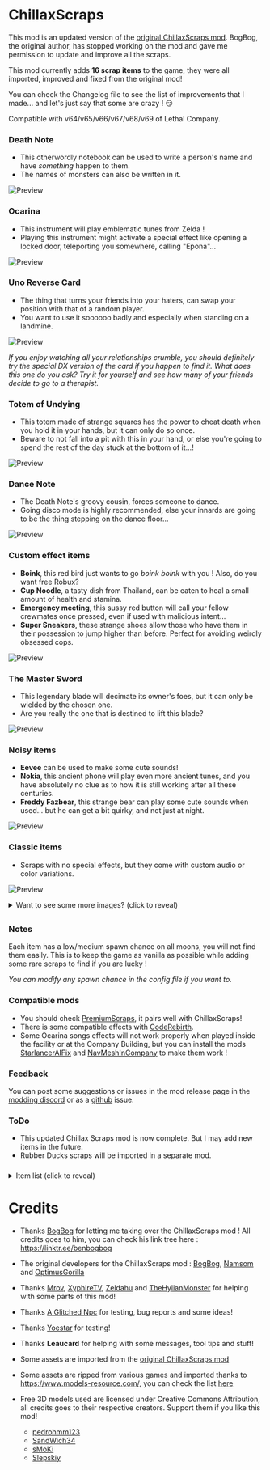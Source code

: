 # ChillaxScraps

This mod is an updated version of the [original ChillaxScraps mod](https://thunderstore.io/c/lethal-company/p/CHILLAX/ChillaxSCRAPS/). BogBog, the original author, has stopped working on the mod and gave me permission to update and improve all the scraps.

This mod currently adds **16 scrap items** to the game, they were all imported, improved and fixed from the original mod!

You can check the Changelog file to see the list of improvements that I made... and let's just say that some are crazy ! 😏

Compatible with v64/v65/v66/v67/v68/v69 of Lethal Company.

### Death Note
- This otherwordly notebook can be used to write a person's name and have *something* happen to them.
- The names of monsters can also be written in it.

![Preview](https://raw.githubusercontent.com/ZigzagAwaka/ChillaxScraps/main/Images/chillaxscraps-deathnote.PNG)

### Ocarina
- This instrument will play emblematic tunes from Zelda !
- Playing this instrument might activate a special effect like opening a locked door, teleporting you somewhere, calling "Epona"...

![Preview](https://raw.githubusercontent.com/ZigzagAwaka/ChillaxScraps/main/Images/chillaxscraps-ocarina.png)

### Uno Reverse Card
- The thing that turns your friends into your haters, can swap your position with that of a random player.
- You want to use it soooooo badly and especially when standing on a landmine.

![Preview](https://raw.githubusercontent.com/ZigzagAwaka/ChillaxScraps/main/Images/chillaxscraps-uno.PNG)

*If you enjoy watching all your relationships crumble, you should definitely try the special DX version of the card if you happen to find it. What does this one do you ask? Try it for yourself and see how many of your friends decide to go to a therapist.*

### Totem of Undying
- This totem made of strange squares has the power to cheat death when you hold it in your hands, but it can only do so once.
- Beware to not fall into a pit with this in your hand, or else you're going to spend the rest of the day stuck at the bottom of it...!

![Preview](https://raw.githubusercontent.com/ZigzagAwaka/ChillaxScraps/main/Images/chillaxscraps-totem.PNG)

### Dance Note
- The Death Note's groovy cousin, forces someone to dance.
- Going disco mode is highly recommended, else your innards are going to be the thing stepping on the dance floor...

![Preview](https://raw.githubusercontent.com/ZigzagAwaka/ChillaxScraps/main/Images/chillaxscraps-dancenote.png)

### Custom effect items
- **Boink**, this red bird just wants to go *boink boink* with you ! Also, do you want free Robux?
- **Cup Noodle**, a tasty dish from Thailand, can be eaten to heal a small amount of health and stamina.
- **Emergency meeting**, this sussy red button will call your fellow crewmates once pressed, even if used with malicious intent...
- **Super Sneakers**, these strange shoes allow those who have them in their possession to jump higher than before. Perfect for avoiding weirdly obsessed cops.

![Preview](https://raw.githubusercontent.com/ZigzagAwaka/ChillaxScraps/main/Images/chillaxscraps-effects.PNG)

### The Master Sword
- This legendary blade will decimate its owner's foes, but it can only be wielded by the chosen one.
- Are you really the one that is destined to lift this blade?

![Preview](https://raw.githubusercontent.com/ZigzagAwaka/ChillaxScraps/main/Images/chillaxscraps-mastersword.PNG)

### Noisy items
- **Eevee** can be used to make some cute sounds!
- **Nokia**, this ancient phone will play even more ancient tunes, and you have absolutely no clue as to how it is still working after all these centuries.
- **Freddy Fazbear**, this strange bear can play some cute sounds when used... but he can get a bit quirky, and not just at night.

![Preview](https://raw.githubusercontent.com/ZigzagAwaka/ChillaxScraps/main/Images/chillaxscraps-noisy.PNG)

### Classic items
- Scraps with no special effects, but they come with custom audio or color variations.

![Preview](https://raw.githubusercontent.com/ZigzagAwaka/ChillaxScraps/main/Images/chillaxscraps-preview1.PNG)

<details><summary>Want to see some more images? (click to reveal)</summary>

![Preview](https://raw.githubusercontent.com/ZigzagAwaka/ChillaxScraps/main/Images/chillaxscraps-variant.PNG)

</details>

##

### Notes
Each item has a low/medium spawn chance on all moons, you will not find them easily. This is to keep the game as vanilla as possible while adding some rare scraps to find if you are lucky !

*You can modify any spawn chance in the config file if you want to.*

### Compatible mods

- You should check [PremiumScraps](https://thunderstore.io/c/lethal-company/p/Zigzag/PremiumScraps/), it pairs well with ChillaxScraps!
- There is some compatible effects with [CodeRebirth](https://thunderstore.io/c/lethal-company/p/XuXiaolan/CodeRebirth/).
- Some Ocarina songs effects will not work properly when played inside the facility or at the Company Building, but you can install the mods [StarlancerAIFix](https://thunderstore.io/c/lethal-company/p/AudioKnight/StarlancerAIFix/) and [NavMeshInCompany](https://thunderstore.io/c/lethal-company/p/Kittenji/NavMeshInCompany/) to make them work !

### Feedback
You can post some suggestions or issues in the mod release page in the [modding discord](https://discord.com/invite/lcmod) or as a [github](https://github.com/ZigzagAwaka/ChillaxScraps) issue.

### ToDo
- This updated Chillax Scraps mod is now complete. But I may add new items in the future.
- Rubber Ducks scraps will be imported in a separate mod.

###

<details><summary>Item list (click to reveal)</summary>

- Death Note
- Boink
- Eevee
- Cup Noodle
- Moai Statue
- Uno Reverse Card
- Froggy Chair
- Emergency meeting
- Super Sneakers
- The Master Sword
- Ocarina
- Totem of Undying
- Dance Note
- Nokia
- Freddy Fazbear
- Uno Reverse Card DX

</details>

##

# Credits

- Thanks [BogBog](https://twitter.com/benbogbog) for letting me taking over the ChillaxScraps mod ! All credits goes to him, you can check his link tree here : https://linktr.ee/benbogbog

- The original developers for the ChillaxScraps mod : [BogBog](https://twitter.com/benbogbog), [Namsom](https://twitter.com/NamsomXD) and [OptimusGorilla](https://twitter.com/DanielSuPery)

- Thanks [Mrov](https://thunderstore.io/c/lethal-company/p/mrov/), [XyphireTV](https://www.twitch.tv/xyphiretv), [Zeldahu](https://thunderstore.io/c/lethal-company/p/Zeldahu/) and [TheHylianMonster](https://www.instagram.com/lucas_tripier/) for helping with some parts of this mod!

- Thanks [A Glitched Npc](https://www.twitch.tv/a_glitched_npc) for testing, bug reports and some ideas!

- Thanks [Yoestar](https://www.instagram.com/yo_estar/) for testing!

- Thanks **Leaucard** for helping with some messages, tool tips and stuff!

- Some assets are imported from the [original ChillaxScraps mod](https://thunderstore.io/c/lethal-company/p/CHILLAX/ChillaxSCRAPS/)

- Some assets are ripped from various games and imported thanks to https://www.models-resource.com/, you can check the list [here](https://github.com/ZigzagAwaka/ChillaxScraps/blob/main/models-resource-credits.txt)

- Free 3D models used are licensed under Creative Commons Attribution, all credits goes to their respective creators. Support them if you like this mod!

    - [pedrohmm123](https://sketchfab.com/3d-models/death-note-anime-book-fanart-970248251f124cddbfc2b4999c43b713)
    - [SandWich34](https://sketchfab.com/3d-models/uno-reverse-card-e15ee883deb14fbe8a476cce325c2983)
    - [sMoKi](https://sketchfab.com/3d-models/nokia-3310-lowpoly-bed87049026640a59f3f8b5844614253)
    - [Slepskiy](https://sketchfab.com/3d-models/czy-to-freddy-fazbear-831f3531aef44c24817b58effff570f3)
